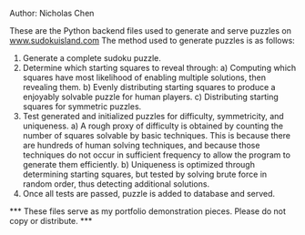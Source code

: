 Author: Nicholas Chen

These are the Python backend files used to generate and serve puzzles on www.sudokuisland.com
The method used to generate puzzles is as follows:
1. Generate a complete sudoku puzzle.
2. Determine which starting squares to reveal through:
	a) Computing which squares have most likelihood of enabling multiple solutions, then revealing them.
	b) Evenly distributing starting squares to produce a enjoyably solvable puzzle for human players.
	c) Distributing starting squares for symmetric puzzles.
3. Test generated and initialized puzzles for difficulty, symmetricity, and uniqueness.
	a) A rough proxy of difficulty is obtained by counting the number of squares solvable by basic techniques.  This is because there are hundreds of human solving techniques, and because those techniques do not occur in sufficient frequency to allow the program to generate them efficiently.
	b) Uniqueness is optimized through determining starting squares, but tested by solving brute force in random order, thus detecting additional solutions.
4. Once all tests are passed, puzzle is added to database and served.

*** These files serve as my portfolio demonstration pieces.  Please do not copy or distribute. ***
